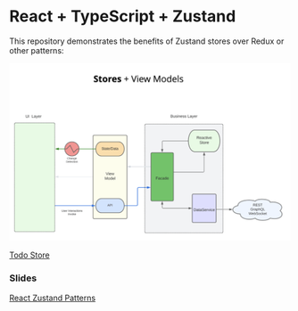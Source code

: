 # React + TypeScript + Zustand

This repository demonstrates the benefits of Zustand stores over Redux or other patterns:

![Stores + View Models](image.png)

[Todo Store](./src/todo/v2/services/todo.store.ts)


### Slides

[React Zustand Patterns](https://slides.com/thomasburleson/react-zustand-patterns?token=nf-ScHfn)

